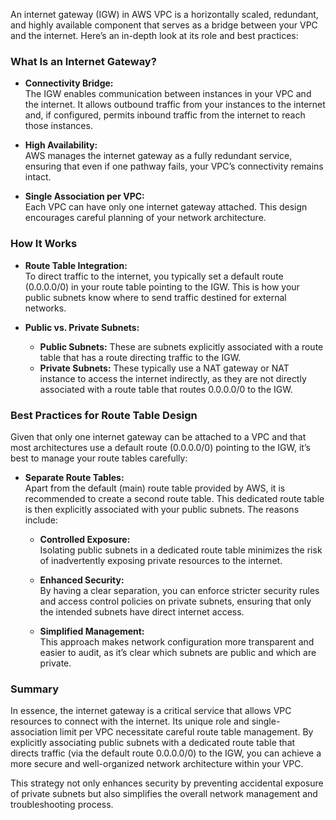 An internet gateway (IGW) in AWS VPC is a horizontally scaled, redundant, and highly available component that serves as a bridge between your VPC and the internet. Here’s an in-depth look at its role and best practices:

### What Is an Internet Gateway?

- **Connectivity Bridge:**  
  The IGW enables communication between instances in your VPC and the internet. It allows outbound traffic from your instances to the internet and, if configured, permits inbound traffic from the internet to reach those instances.

- **High Availability:**  
  AWS manages the internet gateway as a fully redundant service, ensuring that even if one pathway fails, your VPC’s connectivity remains intact.

- **Single Association per VPC:**  
  Each VPC can have only one internet gateway attached. This design encourages careful planning of your network architecture.

### How It Works

- **Route Table Integration:**  
  To direct traffic to the internet, you typically set a default route (0.0.0.0/0) in your route table pointing to the IGW. This is how your public subnets know where to send traffic destined for external networks.

- **Public vs. Private Subnets:**  
  - **Public Subnets:** These are subnets explicitly associated with a route table that has a route directing traffic to the IGW.
  - **Private Subnets:** These typically use a NAT gateway or NAT instance to access the internet indirectly, as they are not directly associated with a route table that routes 0.0.0.0/0 to the IGW.

### Best Practices for Route Table Design

Given that only one internet gateway can be attached to a VPC and that most architectures use a default route (0.0.0.0/0) pointing to the IGW, it’s best to manage your route tables carefully:

- **Separate Route Tables:**  
  Apart from the default (main) route table provided by AWS, it is recommended to create a second route table. This dedicated route table is then explicitly associated with your public subnets. The reasons include:
  
  - **Controlled Exposure:**  
    Isolating public subnets in a dedicated route table minimizes the risk of inadvertently exposing private resources to the internet.
  
  - **Enhanced Security:**  
    By having a clear separation, you can enforce stricter security rules and access control policies on private subnets, ensuring that only the intended subnets have direct internet access.
  
  - **Simplified Management:**  
    This approach makes network configuration more transparent and easier to audit, as it’s clear which subnets are public and which are private.

### Summary

In essence, the internet gateway is a critical service that allows VPC resources to connect with the internet. Its unique role and single-association limit per VPC necessitate careful route table management. By explicitly associating public subnets with a dedicated route table that directs traffic (via the default route 0.0.0.0/0) to the IGW, you can achieve a more secure and well-organized network architecture within your VPC.

This strategy not only enhances security by preventing accidental exposure of private subnets but also simplifies the overall network management and troubleshooting process.